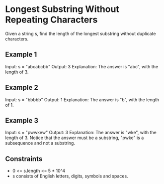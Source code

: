 # Longest Substring Without Repeating Characters

Given a string s, find the length of the longest substring without duplicate characters.

## Example 1

Input: s = "abcabcbb"
Output: 3
Explanation: The answer is "abc", with the length of 3.

## Example 2

Input: s = "bbbbb"
Output: 1
Explanation: The answer is "b", with the length of 1.

## Example 3

Input: s = "pwwkew"
Output: 3
Explanation: The answer is "wke", with the length of 3.
Notice that the answer must be a substring, "pwke" is a subsequence and not a substring.

## Constraints

- 0 <= s.length <= 5 \* 10^4
- s consists of English letters, digits, symbols and spaces.
